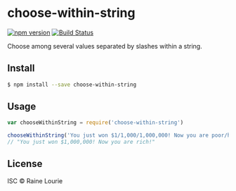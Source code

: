 # choose-within-string
[![npm version](https://img.shields.io/npm/v/choose-within-string.svg)](https://npmjs.org/package/choose-within-string)
[![Build Status](https://travis-ci.org/metaraine/choose-within-string.svg?branch=master)](https://travis-ci.org/metaraine/choose-within-string)

Choose among several values separated by slashes within a string.

## Install

```sh
$ npm install --save choose-within-string
```

## Usage

```js
var chooseWithinString = require('choose-within-string')

chooseWithinString('You just won $1/1,000/1,000,000! Now you are poor/happy/rich!', 2)
// "You just won $1,000,000! Now you are rich!"
```

## License

ISC © Raine Lourie
